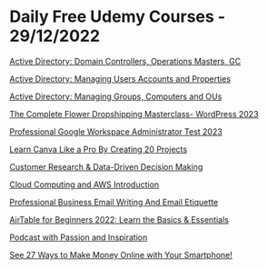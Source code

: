 # Daily Free Udemy Courses - 29/12/2022

[Active Directory: Domain Controllers, Operations Masters, GC](https://www.udemy.com/course/active-directory-domain-controllers-operations-masters-gc/?couponCode=3C2DA2C3C2F99DC7FFF2)
[Active Directory: Managing Users Accounts and Properties](https://www.udemy.com/course/active-directory-managing-users-accounts-and-properties/?couponCode=1E534990C58F68451BD7)
[Active Directory: Managing Groups, Computers and OUs](https://www.udemy.com/course/active-directory-managing-groups-computers-and-ous/?couponCode=29828212CE4DD1F0B7B9)
[The Complete Flower Dropshipping Masterclass- WordPress 2023](https://www.udemy.com/course/sell-flowers-online-2022-dropshipping-for-passive-income-course/?couponCode=FLOWERDROPSHIPPING)
[Professional Google Workspace Administrator Test 2023](https://www.udemy.com/course/professional-google-workspace-administrator-test-2023/?couponCode=CC9C7C49C0D2AA9A4DA3)
[Learn Canva Like a Pro By Creating 20 Projects](https://www.udemy.com/course/learn-canva-like-pro-by-creating-20-projects/?couponCode=100OFF)
[Customer Research & Data-Driven Decision Making](https://www.udemy.com/course/customer-research-data-driven-decision-making/?couponCode=9FDC0F919BBC7B404393)
[Cloud Computing and AWS Introduction](https://www.udemy.com/course/cloud-computing-knodax/?couponCode=1030A6D2C5AAC9D51796)
[Professional Business Email Writing And Email Etiquette](https://www.udemy.com/course/business-email-writing/?couponCode=0A8937D6AD6B4C769599)
[AirTable for Beginners 2022: Learn the Basics & Essentials](https://www.udemy.com/course/airtable-beginners/?couponCode=AIR1000)
[Podcast with Passion and Inspiration](https://www.udemy.com/course/learn-to-podcast-with-passion/?couponCode=PWPAIEXPJAN012023)
[See 27 Ways to Make Money Online with Your Smartphone!](https://www.udemy.com/course/make-money-with-your-smartphone/?couponCode=FB30294D9F4CB6A3A0A6)
